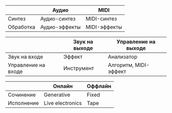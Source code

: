 |           | Аудио         | MIDI         |
| --------- | ------------- | ------------ |
| Синтез    | Аудио-синтез  | MIDI-синтез  |
| Обработка | Аудио-эффекты | MIDI-эффекты |

|                     | Звук на выходе | Управление на выходе  |
| ------------------- | -------------- | --------------------- |
| Звук на входе       | Эффект         | Анализатор            |
| Управление на входе | Инструмент     | Алгоритм, MIDI-эффект |

|            | Онлайн           | Оффлайн |
| ---------- | ---------------- | ------- |
| Сочинение  | Generative | Fixed   |
| Исполнение | Live electronics | Tape    |
